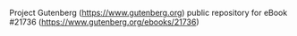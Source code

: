 Project Gutenberg (https://www.gutenberg.org) public repository for eBook #21736 (https://www.gutenberg.org/ebooks/21736)
